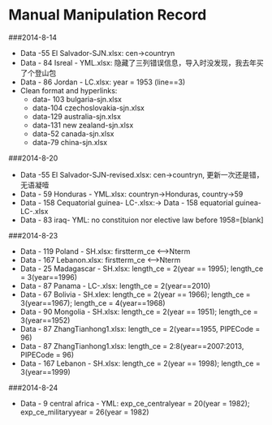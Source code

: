 Manual Manipulation Record
=======

###2014-8-14
- Data -55 El Salvador-SJN.xlsx: cen->countryn
- Data - 84 Isreal - YML.xlsx: 隐藏了三列错误信息，导入时没发现，我去年买了个登山包
- Data - 86 Jordan - LC.xlsx: year = 1953 (line==3)
- Clean format and hyperlinks:
	- data- 103 bulgaria-sjn.xlsx 
	- data-104 czechoslovakia-sjn.xlsx 
	- data-129 australia-sjn.xlsx 
	- data-131 new zealand-sjn.xlsx 
	- data-52 canada-sjn.xlsx
	- data-79 china-sjn.xlsx

###2014-8-20
- Data -55 El Salvador-SJN-revised.xlsx: cen->countryn, 更新一次还是错，无语凝噎 
- Data - 59 Honduras  - YML.xlsx: countryn->Honduras, country->59
- Data - 158 Cequatorial guinea- LC-.xlsx:-> Data - 158 equatorial guinea- LC-.xlsx
- Data - 83 iraq- YML: no constituion nor elective law before 1958=[blank]

###2014-8-23
- Data - 119 Poland - SH.xlsx: firstterm_ce <-->Nterm
- Data - 167 Lebanon.xlsx: firstterm_ce <-->Nterm
- Data - 25 Madagascar - SH.xlsx: length_ce = 2(year == 1995); length_ce = 3(year==1996)
- Data - 87 Panama - LC-.xlsx: length_ce = 2(year==2010)
- Data - 67 Bolivia - SH.xlex: length_ce = 2(year == 1966); length_ce = 3(year==1967); length_ce = 4(year==1968)
- Data - 90 Mongolia - SH.xlsx: length_ce = 2(year == 1951); length_ce = 3(year==1952)
- Data - 87 ZhangTianhong1.xlsx: length_ce = 2(year==1955, PIPECode = 96)
- Data - 87 ZhangTianhong1.xlsx: length_ce = 2:8(year==2007:2013, PIPECode = 96)
- Data - 167 Lebanon - SH.xlsx: length_ce = 2(year == 1998); length_ce = 3(year==1999)

###2014-8-24
- Data - 9 central africa - YML: exp_ce_centralyear = 20(year = 1982); exp_ce_militaryyear = 26(year = 1982)